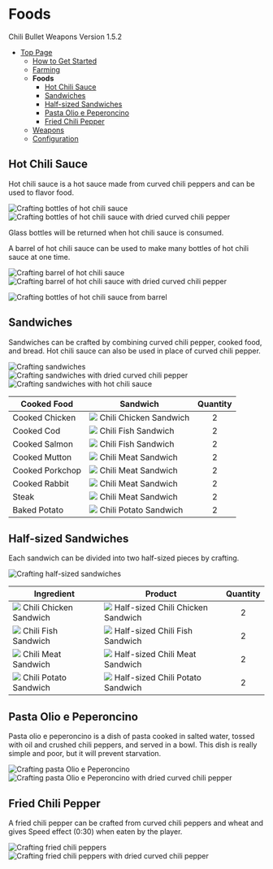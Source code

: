 # Foods

Chili Bullet Weapons Version 1.5.2

- [Top Page](index.html)
  - [How to Get Started](introduction.html)
  - [Farming](farming.html)
  - **Foods**
    - [Hot Chili Sauce](#hot-chili-sauce)
    - [Sandwiches](#sandwiches)
    - [Half-sized Sandwiches](#half-sized-sandwiches)
    - [Pasta Olio e Peperoncino](#pasta-olio-e-peperoncino)
    - [Fried Chili Pepper](#fried-chili-pepper)
  - [Weapons](weapons.html)
  - [Configuration](config.html)

## Hot Chili Sauce

Hot chili sauce is a hot sauce made from curved chili peppers and can be used to flavor food.

![Crafting bottles of hot chili sauce](../media/item/crafting/crafting_hot_sauce.png)
![Crafting bottles of hot chili sauce with dried curved chili pepper](../media/item/crafting/crafting_hot_sauce_with_dried_chili.png)

Glass bottles will be returned when hot chili sauce is consumed.

A barrel of hot chili sauce can be used to make many bottles of hot chili sauce at one time.

![Crafting barrel of hot chili sauce](../media/item/crafting/crafting_hot_sauce_barrel.png)
![Crafting barrel of hot chili sauce with dried curved chili pepper](../media/item/crafting/crafting_hot_sauce_barrel_with_dried_chili.png)

![Crafting bottles of hot chili sauce from barrel](../media/item/crafting/crafting_hot_sauce_from_barrel.png)

## Sandwiches

Sandwiches can be crafted by combining curved chili pepper, cooked food, and bread.
Hot chili sauce can also be used in place of curved chili pepper.

![Crafting sandwiches](../media/item/crafting/crafting_sandwiches.png)
![Crafting sandwiches with dried curved chili pepper](../media/item/crafting/crafting_sandwiches_with_dried_chili.png)
![Crafting sandwiches with hot chili sauce](../media/item/crafting/crafting_sandwiches_with_chili_sauce.png)

|Cooked Food|Sandwich|Quantity|
|-----------|--------|:------:|
|Cooked Chicken|![ ](../media/item/chili_chicken_sandwich.png) Chili Chicken Sandwich|2|
|Cooked Cod|![ ](../media/item/chili_fish_sandwich.png) Chili Fish Sandwich|2|
|Cooked Salmon|![ ](../media/item/chili_fish_sandwich.png) Chili Fish Sandwich|2|
|Cooked Mutton|![ ](../media/item/chili_meat_sandwich.png) Chili Meat Sandwich|2|
|Cooked Porkchop|![ ](../media/item/chili_meat_sandwich.png) Chili Meat Sandwich|2|
|Cooked Rabbit|![ ](../media/item/chili_meat_sandwich.png) Chili Meat Sandwich|2|
|Steak|![ ](../media/item/chili_meat_sandwich.png) Chili Meat Sandwich|2|
|Baked Potato|![ ](../media/item/chili_potato_sandwich.png) Chili Potato Sandwich|2|

## Half-sized Sandwiches

Each sandwich can be divided into two half-sized pieces by crafting.

![Crafting half-sized sandwiches](../media/item/crafting/crafting_half-sized_sandwiches.png)

|Ingredient|Product|Quantity|
|----------|-------|:------:|
|![ ](../media/item/chili_chicken_sandwich.png) Chili Chicken Sandwich|![ ](../media/item/half_chili_chicken_sandwich.png) Half-sized Chili Chicken Sandwich|2|
|![ ](../media/item/chili_fish_sandwich.png) Chili Fish Sandwich|![ ](../media/item/half_chili_fish_sandwich.png) Half-sized Chili Fish Sandwich|2|
|![ ](../media/item/chili_meat_sandwich.png) Chili Meat Sandwich|![ ](../media/item/half_chili_meat_sandwich.png) Half-sized Chili Meat Sandwich|2|
|![ ](../media/item/chili_potato_sandwich.png) Chili Potato Sandwich|![ ](../media/item/half_chili_potato_sandwich.png) Half-sized Chili Potato Sandwich|2|

## Pasta Olio e Peperoncino

Pasta olio e peperoncino is a dish of pasta cooked in salted water, tossed with oil and crushed chili peppers, and served in a bowl. This dish is really simple and poor, but it will prevent starvation.

![Crafting pasta Olio e Peperoncino](../media/item/crafting/crafting_pasta_oil_and_chili.png)
![Crafting pasta Olio e Peperoncino with dried curved chili pepper](../media/item/crafting/crafting_pasta_oil_and_chili_with_dried_chili.png)

## Fried Chili Pepper

A fried chili pepper can be crafted from curved chili peppers and wheat and gives Speed effect (0:30) when eaten by the player.

![Crafting fried chili peppers](../media/item/crafting/crafting_fried_chili_pepper.png)
![Crafting fried chili peppers with dried curved chili pepper](../media/item/crafting/crafting_fried_chili_pepper_with_dried_chili.png)

